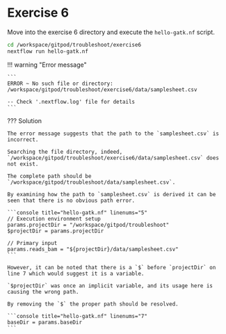 # Exercise 6

Move into the exercise 6 directory and execute the `hello-gatk.nf` script.

```bash
cd /workspace/gitpod/troubleshoot/exercise6
nextflow run hello-gatk.nf
```

!!! warning "Error message"

    ```
    ERROR ~ No such file or directory: /workspace/gitpod/troubleshoot/exercise6/data/samplesheet.csv

    -- Check '.nextflow.log' file for details
    ```

??? Solution

    The error message suggests that the path to the `samplesheet.csv` is incorrect.

    Searching the file directory, indeed, `/workspace/gitpod/troubleshoot/exercise6/data/samplesheet.csv` does not exist.

    The complete path should be `/workspace/gitpod/troubleshoot/data/samplesheet.csv`.

    By examining how the path to `samplesheet.csv` is derived it can be seen that there is no obvious path error.

    ```console title="hello-gatk.nf" linenums="5"
    // Execution environment setup
    params.projectDir = "/workspace/gitpod/troubleshoot"
    $projectDir = params.projectDir

    // Primary input
    params.reads_bam = "${projectDir}/data/samplesheet.csv"
    ```

    However, it can be noted that there is a `$` before `projectDir` on line 7 which would suggest it is a variable.

    `$projectDir` was once an implicit variable, and its usage here is causing the wrong path.

    By removing the `$` the proper path should be resolved.

    ```console title="hello-gatk.nf" linenums="7"
    baseDir = params.baseDir
    ```
